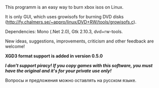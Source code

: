 This programm is an easy way to burn xbox isos on Linux.

It is only GUI, which uses growisofs for burning DVD disks  (http://fy.chalmers.se/~appro/linux/DVD+RW/tools/growisofs.c).

Dependencies: Mono (.Net 2.0), Gtk 2.10.3, dvd+rw-tools.

New ideas, suggestions, improvements, criticism and other feedback are welcome!

**XGD3 format support is added in version 0.5.0**

_**I don't support piracy! If you copy games with this software, you must have the original and it's for your private use only!**_

Вопросы и предложения можно оставлять на русском языке.